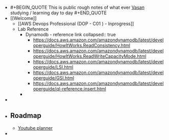 - #+BEGIN_QUOTE
  This is public rough notes of what ever [Vasan](https://twitter.com/keerthivasan036) studying / learning day to day
  #+END_QUOTE
- [[Welcome]]
	- [[AWS Devops Professional (DOP - C01 ) - Inprogress]]
	- Lab Reference
		- Dynamodb - reference link
		  collapsed:: true
			- https://docs.aws.amazon.com/amazondynamodb/latest/developerguide/HowItWorks.ReadConsistency.html
			- https://docs.aws.amazon.com/amazondynamodb/latest/developerguide/HowItWorks.ReadWriteCapacityMode.html
			- https://docs.aws.amazon.com/amazondynamodb/latest/developerguide/LSI.html
			- https://docs.aws.amazon.com/amazondynamodb/latest/developerguide/GSI.html
			- https://docs.aws.amazon.com/amazondynamodb/latest/developerguide/ql-reference.insert.html
		-
-
- ## Roadmap
	- [Youtube planner](https://trello.com/b/ATMpz1cj/yt-planner)
-